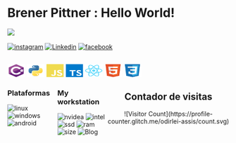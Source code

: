 # Brener Pittner : Hello World!

<!--<img height="200em" src="https://github-readme-stats.vercel.app/api?username=brenerpittner&show_icons=true&theme=dracula&include_all_commits=true&count_private=true"/>-->
<img height="200em" src="https://github-readme-stats.vercel.app/api/top-langs/?username=brenerpittner&layout=compact&langs_count=7&theme=dracula"/>

[![instagram](https://img.shields.io/badge/Instagram-E4405F?style=for-the-badge&logo=instagram&logoColor=white)](https://www.instagram.com/brenerpittner/)
[![Linkedin](https://img.shields.io/badge/LinkedIn-0077B5?style=for-the-badge&logo=linkedin&logoColor=white)](https://www.linkedin.com/in/brenerpittner/)
[![facebook](https://img.shields.io/badge/Facebook-1877F2?style=for-the-badge&logo=facebook&logoColor=white)](https://www.facebook.com/pittnerbrener/)

  <div style="display: center-flex"><br>
    <img alt="Csharp" height="30" width="40" src="https://raw.githubusercontent.com/devicons/devicon/master/icons/csharp/csharp-original.svg">
    <img alt="Python" height="30" width="40" src="https://raw.githubusercontent.com/devicons/devicon/master/icons/python/python-original.svg">
    <img  alt="Js" height="30" width="40" src="https://raw.githubusercontent.com/devicons/devicon/master/icons/javascript/javascript-plain.svg">
    <img  alt="Ts" height="30" width="40" src="https://raw.githubusercontent.com/devicons/devicon/master/icons/typescript/typescript-plain.svg">
    <img  alt="React" height="30" width="40" src="https://raw.githubusercontent.com/devicons/devicon/master/icons/react/react-original.svg">
    <img alt="HTML" height="30" width="40" src="https://raw.githubusercontent.com/devicons/devicon/master/icons/html5/html5-original.svg">
    <img alt="CSS" height="30" width="40" src="https://raw.githubusercontent.com/devicons/devicon/master/icons/css3/css3-original.svg">
  </div>

<div style="display: flex; flex-direction: row" >
  
  

  <div style="display: center-flex">

  ### Plataformas
  <img alt="linux" src="https://img.shields.io/badge/Linux-FCC624?style=for-the-badge&logo=linux&logoColor=black">
  <img alt="windows" src="https://img.shields.io/badge/Windows-0078D6?style=for-the-badge&logo=windows&logoColor=white">
  <img alt="android" src="https://img.shields.io/badge/Android-3DDC84?style=for-the-badge&logo=android&logoColor=white">
  </div>
  <div>

  ### My workstation
  <div style="display: inline_block">
  <img alt="nvidea" src="https://img.shields.io/badge/NVIDIA-QUADRA-0" />
  <img alt="intel" src="https://img.shields.io/badge/intel-i7--4790-blue" />
  <img alt="ssd" src="https://img.shields.io/badge/ssd-480GB-orange" />
  <img alt="ram" src="https://img.shields.io/badge/ram-16GB-yellow" />
  </div>
  <div>
    <img alt="size" src="https://badge-size.herokuapp.com/brenerpittner/brenerpittner/main/README.md">
  <img alt="Blog" src="https://img.shields.io/website-up-down-green-red/http/monip.org.svg">
  </div>
</div>

<div align="center">
  <h2>Contador de visitas</h2>
  ![Visitor Count](https://profile-counter.glitch.me/odirlei-assis/count.svg)
</div>

